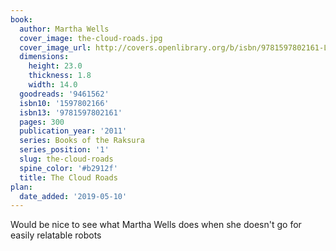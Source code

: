 ```yaml
---
book:
  author: Martha Wells
  cover_image: the-cloud-roads.jpg
  cover_image_url: http://covers.openlibrary.org/b/isbn/9781597802161-L.jpg
  dimensions:
    height: 23.0
    thickness: 1.8
    width: 14.0
  goodreads: '9461562'
  isbn10: '1597802166'
  isbn13: '9781597802161'
  pages: 300
  publication_year: '2011'
  series: Books of the Raksura
  series_position: '1'
  slug: the-cloud-roads
  spine_color: '#b2912f'
  title: The Cloud Roads
plan:
  date_added: '2019-05-10'
---
```


Would be nice to see what Martha Wells does when she doesn't go for easily relatable robots
